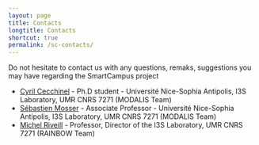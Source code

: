 ```yaml
---
layout: page
title: Contacts
longtitle: Contacts
shortcut: true
permalink: /sc-contacts/
---
```

Do not hesitate to contact us with any questions, remaks, suggestions you may have regarding the SmartCampus project

* [Cyril Cecchinel](mailto:cecchine@i3s.unice.fr) - Ph.D student - Université Nice-Sophia Antipolis, I3S Laboratory, UMR CNRS 7271 (MODALIS Team)
* [Sébastien Mosser](mailto:mosser@i3s.unice.fr) - Associate Professor - Université Nice-Sophia Antipolis, I3S Laboratory, UMR CNRS 7271 (MODALIS Team)
* [Michel Riveill](mailto:riveill@i3s.unice.fr) - Professor, Director of the I3S Laboratory, UMR CNRS 7271 (RAINBOW Team)
